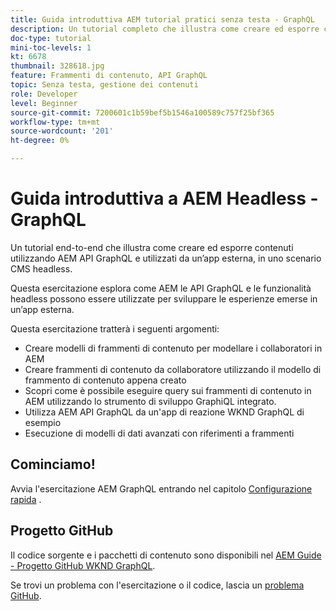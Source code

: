 ```yaml
---
title: Guida introduttiva AEM tutorial pratici senza testa - GraphQL
description: Un tutorial completo che illustra come creare ed esporre contenuti utilizzando AEM API GraphQL.
doc-type: tutorial
mini-toc-levels: 1
kt: 6678
thumbnail: 328618.jpg
feature: Frammenti di contenuto, API GraphQL
topic: Senza testa, gestione dei contenuti
role: Developer
level: Beginner
source-git-commit: 7200601c1b59bef5b1546a100589c757f25bf365
workflow-type: tm+mt
source-wordcount: '201'
ht-degree: 0%

---
```



# Guida introduttiva a AEM Headless - GraphQL

Un tutorial end-to-end che illustra come creare ed esporre contenuti utilizzando AEM API GraphQL e utilizzati da un’app esterna, in uno scenario CMS headless.

Questa esercitazione esplora come AEM le API GraphQL e le funzionalità headless possono essere utilizzate per sviluppare le esperienze emerse in un’app esterna.

Questa esercitazione tratterà i seguenti argomenti:

* Creare modelli di frammenti di contenuto per modellare i collaboratori in AEM
* Creare frammenti di contenuto da collaboratore utilizzando il modello di frammento di contenuto appena creato
* Scopri come è possibile eseguire query sui frammenti di contenuto in AEM utilizzando lo strumento di sviluppo GraphiQL integrato.
* Utilizza AEM API GraphQL da un&#39;app di reazione WKND GraphQL di esempio
* Esecuzione di modelli di dati avanzati con riferimenti a frammenti

## Cominciamo!

Avvia l&#39;esercitazione AEM GraphQL entrando nel capitolo [Configurazione rapida](./setup.md) .

## Progetto GitHub

Il codice sorgente e i pacchetti di contenuto sono disponibili nel [AEM Guide - Progetto GitHub WKND GraphQL](https://github.com/adobe/aem-guides-wknd-graphql).

Se trovi un problema con l&#39;esercitazione o il codice, lascia un [problema GitHub](https://github.com/adobe/aem-guides-wknd-graphql/issues).
